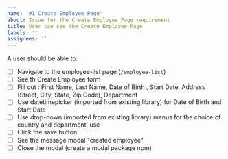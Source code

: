 ```yaml
---
name: '#1 Create Employee Page'
about: Issue for the Create Employee Page requirement
title: User can see the Create Employee Page
labels: ''
assignees: ''
---
```


A user should be able to:

- [ ] Navigate to the employee-list page (`/employee-list`)
- [ ] See th Create Employee form
- [ ] Fill out : First Name, Last Name, Date of Birth , Start Date, Address (Street, City, State, Zip Code), Department
- [ ] Use datetimepicker (imported from existing library) for Date of Birth and Start Date
- [ ] Use drop-down (imported from existing library) menus for the choice of country and department, use
- [ ] Click the save button
- [ ] See the message modal "created employee"
- [ ] Close the modal (create a modal package npm)
